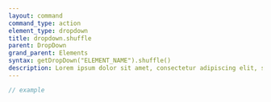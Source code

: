```yaml
---
layout: command
command_type: action
element_type: dropdown
title: dropdown.shuffle
parent: DropDown
grand_parent: Elements
syntax: getDropDown("ELEMENT_NAME").shuffle()
description: Lorem ipsum dolor sit amet, consectetur adipiscing elit, sed do eiusmod tempor incididunt ut labore et dolore magna aliqua. Ut enim ad minim veniam, quis nostrud exercitation ullamco laboris nisi ut aliquip ex ea commodo consequat.
---
```


```javascript
// example
```
